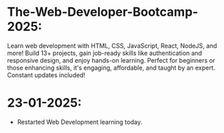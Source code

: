 # The-Web-Developer-Bootcamp-2025:
Learn web development with HTML, CSS, JavaScript, React, NodeJS, and more! Build 13+ projects, gain job-ready skills like authentication and responsive design, and enjoy hands-on learning. Perfect for beginners or those enhancing skills, it's engaging, affordable, and taught by an expert. Constant updates included!

# 23-01-2025: 
* Restarted Web Development learning today. 
